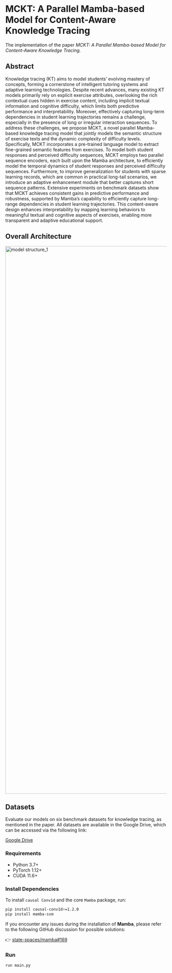 # MCKT: A Parallel Mamba-based Model for Content-Aware Knowledge Tracing

The implementation of the paper *MCKT: A Parallel Mamba-based Model for Content-Aware Knowledge Tracing.*

## Abstract
Knowledge tracing (KT) aims to model students’ evolving mastery of concepts, forming a cornerstone of intelligent tutoring systems and adaptive learning technologies. Despite recent advances, many existing KT models primarily rely on explicit exercise attributes, overlooking the rich contextual cues hidden in exercise content, including implicit textual information and cognitive difficulty, which limits both predictive performance and interpretability. Moreover, effectively capturing long-term dependencies in student learning trajectories remains a challenge, especially in the presence of long or irregular interaction sequences. To address these challenges, we propose MCKT, a novel parallel Mamba-based knowledge tracing model that jointly models the semantic structure of exercise texts and the dynamic complexity of difficulty levels. Specifically, MCKT incorporates a pre-trained language model to extract fine-grained semantic features from exercises. To model both student responses and perceived difficulty sequences, MCKT employs two parallel sequence encoders, each built upon the Mamba architecture, to efficiently model the temporal dynamics of student responses and perceived difficulty sequences. Furthermore, to improve generalization for students with sparse learning records, which are common in practical long-tail scenarios, we introduce an adaptive enhancement module that better captures short sequence patterns. Extensive experiments on benchmark datasets show that MCKT achieves consistent gains in predictive performance and robustness, supported by Mamba’s capability to efficiently capture long-range dependencies in student learning trajectories. This content-aware design enhances interpretability by mapping learning behaviors to meaningful textual and cognitive aspects of exercises, enabling more transparent and adaptive educational support.

## Overall Architecture
<img width="1710" alt="model structure_1" src="https://github.com/user-attachments/assets/722011b4-dd4a-4bcc-8be5-619ae7d901db" />


## Datasets
Evaluate our models on six benchmark datasets for knowledge tracing, as mentioned in the paper. All datasets are available in the Google Drive, which can be accessed via the following link:

 [Google Drive](https://drive.google.com/drive/folders/15rkZiXMr6IBoJr_15v5Rh82gKS6P1r45?usp=drive_link)



### Requirements

- Python 3.7+
- PyTorch 1.12+
- CUDA 11.6+

### Install Dependencies

To install `causal Conv1d` and the core `Mamba` package, run:

```bash
pip install causal-conv1d>=1.2.0
pip install mamba-ssm
```
If you encounter any issues during the installation of **Mamba**, please refer to the following GitHub discussion for possible solutions:

👉 [state-spaces/mamba#169](https://github.com/state-spaces/mamba/issues/169)

### Run
```bash
run main.py
```

